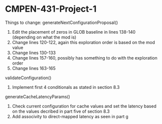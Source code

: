 # CMPEN-431-Project-1
Things to change:
generateNextConfigurationProposal()
1. Edit the placement of zeros in GLOB baseline in lines 138-140 (depending on what the mod is)
2. Change lines 120-122, again this exploration order is based on the mod value
3. Change lines 130-133
4. Change lines 157-160, possibly has something to do with the exploration order
5. Change lines 163-165

validateConfiguration()
1. Implement first 4 conditionals as stated in section 8.3

generateCacheLatencyParams()
1. Check current configuration for cache values and set the latency based on the values decribed in part five of section 8.3
2. Add associvity to direct-mapped latency as seen in part g
